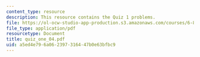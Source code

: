 ```yaml
---
content_type: resource
description: This resource contains the Quiz 1 problems.
file: https://ol-ocw-studio-app-production.s3.amazonaws.com/courses/6-801-machine-vision-fall-2004/a5ed4e796a062397316447b0e63bfbc9_quiz_one_04.pdf
file_type: application/pdf
resourcetype: Document
title: quiz_one_04.pdf
uid: a5ed4e79-6a06-2397-3164-47b0e63bfbc9
---
```

